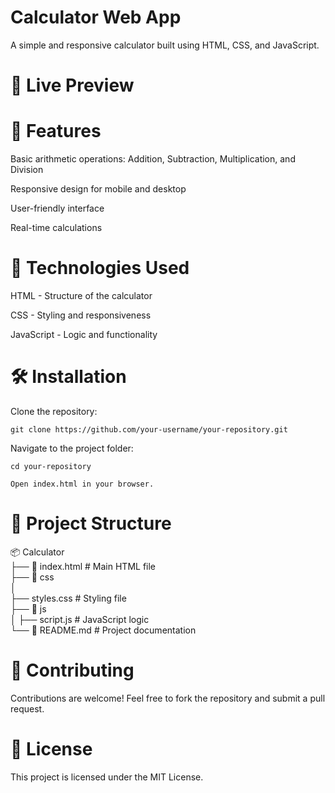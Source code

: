 # Calculator Web App

  A simple and responsive calculator built using HTML, CSS, and JavaScript.

# 🔗 Live Preview


# 📌 Features

  Basic arithmetic operations: Addition, Subtraction, Multiplication, and Division

  Responsive design for mobile and desktop

  User-friendly interface

  Real-time calculations



# 🚀 Technologies Used

HTML - Structure of the calculator

CSS - Styling and responsiveness

JavaScript - Logic and functionality




# 🛠️ Installation

Clone the repository:

    git clone https://github.com/your-username/your-repository.git

Navigate to the project folder:

    cd your-repository

    Open index.html in your browser.

# 📂 Project Structure

📦 Calculator<br>
├── 📄 index.html  # Main HTML file<br>
├── 📂 css<br>
│  <br/>  ├── styles.css  # Styling file<br>
├── 📂 js<br>
│       ├── script.js  # JavaScript logic<br>
└── 📄 README.md  # Project documentation<br>

# 🤝 Contributing

  Contributions are welcome! Feel free to fork the repository and submit a pull request.

# 📜 License

  This project is licensed under the MIT License.
